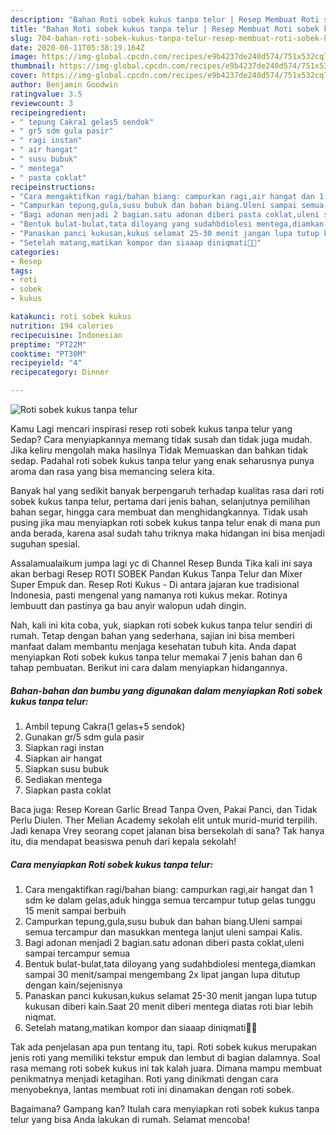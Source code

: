```yaml
---
description: "Bahan Roti sobek kukus tanpa telur | Resep Membuat Roti sobek kukus tanpa telur Yang Lezat"
title: "Bahan Roti sobek kukus tanpa telur | Resep Membuat Roti sobek kukus tanpa telur Yang Lezat"
slug: 704-bahan-roti-sobek-kukus-tanpa-telur-resep-membuat-roti-sobek-kukus-tanpa-telur-yang-lezat
date: 2020-06-11T05:38:19.164Z
image: https://img-global.cpcdn.com/recipes/e9b4237de240d574/751x532cq70/roti-sobek-kukus-tanpa-telur-foto-resep-utama.jpg
thumbnail: https://img-global.cpcdn.com/recipes/e9b4237de240d574/751x532cq70/roti-sobek-kukus-tanpa-telur-foto-resep-utama.jpg
cover: https://img-global.cpcdn.com/recipes/e9b4237de240d574/751x532cq70/roti-sobek-kukus-tanpa-telur-foto-resep-utama.jpg
author: Benjamin Goodwin
ratingvalue: 3.5
reviewcount: 3
recipeingredient:
- " tepung Cakra1 gelas5 sendok"
- " gr5 sdm gula pasir"
- " ragi instan"
- " air hangat"
- " susu bubuk"
- " mentega"
- " pasta coklat"
recipeinstructions:
- "Cara mengaktifkan ragi/bahan biang: campurkan ragi,air hangat dan 1 sdm ke dalam gelas,aduk hingga semua tercampur tutup gelas tunggu 15 menit sampai berbuih"
- "Campurkan tepung,gula,susu bubuk dan bahan biang.Uleni sampai semua tercampur dan masukkan mentega lanjut uleni sampai Kalis."
- "Bagi adonan menjadi 2 bagian.satu adonan diberi pasta coklat,uleni sampai tercampur semua"
- "Bentuk bulat-bulat,tata diloyang yang sudahbdiolesi mentega,diamkan sampai 30 menit/sampai mengembang 2x lipat jangan lupa ditutup dengan kain/sejenisnya"
- "Panaskan panci kukusan,kukus selamat 25-30 menit jangan lupa tutup kukusan diberi kain.Saat 20 menit diberi mentega diatas roti biar lebih niqmat."
- "Setelah matang,matikan kompor dan siaaap diniqmati🤗🧡"
categories:
- Resep
tags:
- roti
- sobek
- kukus

katakunci: roti sobek kukus 
nutrition: 194 calories
recipecuisine: Indonesian
preptime: "PT22M"
cooktime: "PT30M"
recipeyield: "4"
recipecategory: Dinner

---
```



![Roti sobek kukus tanpa telur](https://img-global.cpcdn.com/recipes/e9b4237de240d574/751x532cq70/roti-sobek-kukus-tanpa-telur-foto-resep-utama.jpg)

Kamu Lagi mencari inspirasi resep roti sobek kukus tanpa telur yang Sedap? Cara menyiapkannya memang tidak susah dan tidak juga mudah. Jika keliru mengolah maka hasilnya Tidak Memuaskan dan bahkan tidak sedap. Padahal roti sobek kukus tanpa telur yang enak seharusnya punya aroma dan rasa yang bisa memancing selera kita.

Banyak hal yang sedikit banyak berpengaruh terhadap kualitas rasa dari roti sobek kukus tanpa telur, pertama dari jenis bahan, selanjutnya pemilihan bahan segar, hingga cara membuat dan menghidangkannya. Tidak usah pusing jika mau menyiapkan roti sobek kukus tanpa telur enak di mana pun anda berada, karena asal sudah tahu triknya maka hidangan ini bisa menjadi suguhan spesial.

Assalamualaikum jumpa lagi yc di Channel Resep Bunda Tika kali ini saya akan berbagi Resep ROTI SOBEK Pandan Kukus Tanpa Telur dan Mixer Super Empuk dan. Resep Roti Kukus - Di antara jajaran kue tradisional Indonesia, pasti mengenal yang namanya roti kukus mekar. Rotinya lembuutt dan pastinya ga bau anyir walopun udah dingin.


Nah, kali ini kita coba, yuk, siapkan roti sobek kukus tanpa telur sendiri di rumah. Tetap dengan bahan yang sederhana, sajian ini bisa memberi manfaat dalam membantu menjaga kesehatan tubuh kita. Anda dapat menyiapkan Roti sobek kukus tanpa telur memakai 7 jenis bahan dan 6 tahap pembuatan. Berikut ini cara dalam menyiapkan hidangannya.

<!--inarticleads1-->

##### Bahan-bahan dan bumbu yang digunakan dalam menyiapkan Roti sobek kukus tanpa telur:

1. Ambil  tepung Cakra(1 gelas+5 sendok)
1. Gunakan  gr/5 sdm gula pasir
1. Siapkan  ragi instan
1. Siapkan  air hangat
1. Siapkan  susu bubuk
1. Sediakan  mentega
1. Siapkan  pasta coklat


Baca juga: Resep Korean Garlic Bread Tanpa Oven, Pakai Panci, dan Tidak Perlu Diulen. Ther Melian Academy sekolah elit untuk murid-murid terpilih. Jadi kenapa Vrey seorang copet jalanan bisa bersekolah di sana? Tak hanya itu, dia mendapat beasiswa penuh dari kepala sekolah! 

<!--inarticleads2-->

##### Cara menyiapkan Roti sobek kukus tanpa telur:

1. Cara mengaktifkan ragi/bahan biang: campurkan ragi,air hangat dan 1 sdm ke dalam gelas,aduk hingga semua tercampur tutup gelas tunggu 15 menit sampai berbuih
1. Campurkan tepung,gula,susu bubuk dan bahan biang.Uleni sampai semua tercampur dan masukkan mentega lanjut uleni sampai Kalis.
1. Bagi adonan menjadi 2 bagian.satu adonan diberi pasta coklat,uleni sampai tercampur semua
1. Bentuk bulat-bulat,tata diloyang yang sudahbdiolesi mentega,diamkan sampai 30 menit/sampai mengembang 2x lipat jangan lupa ditutup dengan kain/sejenisnya
1. Panaskan panci kukusan,kukus selamat 25-30 menit jangan lupa tutup kukusan diberi kain.Saat 20 menit diberi mentega diatas roti biar lebih niqmat.
1. Setelah matang,matikan kompor dan siaaap diniqmati🤗🧡


Tak ada penjelasan apa pun tentang itu, tapi. Roti sobek kukus merupakan jenis roti yang memiliki tekstur empuk dan lembut di bagian dalamnya. Soal rasa memang roti sobek kukus ini tak kalah juara. Dimana mampu membuat penikmatnya menjadi ketagihan. Roti yang dinikmati dengan cara menyobeknya, lantas membuat roti ini dinamakan dengan roti sobek. 

Bagaimana? Gampang kan? Itulah cara menyiapkan roti sobek kukus tanpa telur yang bisa Anda lakukan di rumah. Selamat mencoba!
